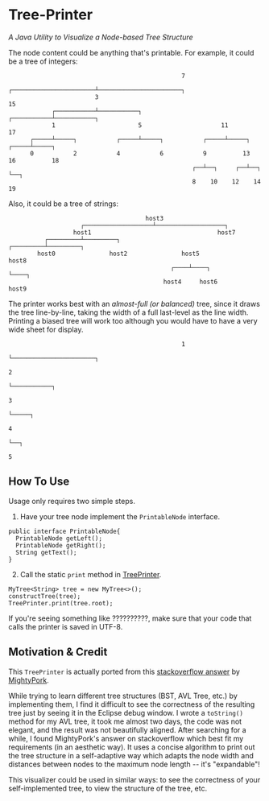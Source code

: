 # Tree-Printer
*A Java Utility to Visualize a Node-based Tree Structure*

The node content could be anything that's printable. For example, it could be a tree of integers:
```
                                                7                                               
                        ┌───────────────────────┴───────────────────────┐                       
                        3                                              15                       
            ┌───────────┴───────────┐                       ┌───────────┴───────────┐           
            1                       5                      11                      17           
      ┌─────┴─────┐           ┌─────┴─────┐           ┌─────┴─────┐           ┌─────┴─────┐     
      0           2           4           6           9          13          16          18     
                                                   ┌──┴──┐     ┌──┴──┐                    └──┐  
                                                   8    10    12    14                      19  
```
Also, it could be a tree of strings:
```
                                      host3                                     
                    ┌───────────────────┴───────────────────┐                   
                  host1                                   host7                 
          ┌─────────┴─────────┐                   ┌─────────┴─────────┐         
        host0               host2               host5               host8       
                                             ┌────┴────┐              └────┐    
                                           host4     host6               host9  
```
The printer works best with an *almost-full (or balanced)* tree, since it draws the tree line-by-line, taking the width of a full last-level as the line width. Printing a biased tree will work too although you would have to have a very wide sheet for display.
```
                                                1                                               
                                                └───────────────────────┐                       
                                                                        2                       
                                                                        └───────────┐           
                                                                                    3           
                                                                                    └─────┐     
                                                                                          4     
                                                                                          └──┐  
                                                                                             5 
```
## How To Use 
Usage only requires two simple steps.
1. Have your tree node implement the `PrintableNode` interface.
```
public interface PrintableNode{
  PrintableNode getLeft();
  PrintableNode getRight();
  String getText();
}
```
2. Call the static `print` method in [TreePrinter](https://github.com/Mozi-Song/Tree-Printer/blob/master/TreePrinter/src/mightypork/TreePrinter.java).
```
MyTree<String> tree = new MyTree<>();
constructTree(tree);
TreePrinter.print(tree.root);
```
If you're seeing something like ??????????, make sure that your code that calls the printer is saved in UTF-8.
## Motivation & Credit
This `TreePrinter` is actually ported from this [stackoverflow answer](https://stackoverflow.com/a/29704252/3585176) by [MightyPork](https://github.com/MightyPork?utf8=%E2%9C%93&tab=repositories&q=&type=&language=).

While trying to learn different tree structures (BST, AVL Tree, etc.) by implementing them, I find it difficult to see the correctness of the resulting tree just by seeing it in the Eclipse debug window. I wrote a `toString()` method for my AVL tree, it took me almost two days, the code was not elegant, and the result was not beautifully aligned. After searching for a while, I found MightyPork's answer on stackoverflow which best fit my requirements (in an aesthetic way). It uses a concise algorithm to print out the tree structure in a self-adaptive way which adapts the node width and distances between nodes to the maximum node length -- it's "expandable"!

This visualizer could be used in similar ways: to see the correctness of your self-implemented tree, to view the structure of the tree, etc.

